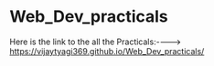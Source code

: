 # Web_Dev_practicals

Here is the link to the all the Practicals:---->      https://vijaytyagi369.github.io/Web_Dev_practicals/
